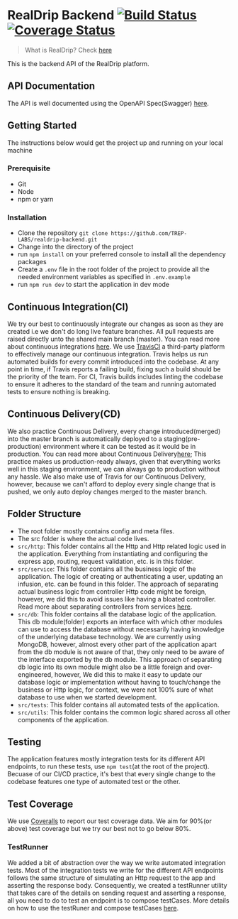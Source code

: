 # RealDrip Backend [![Build Status](https://travis-ci.org/TREP-LABS/realdrip-backend.svg?branch=master)](https://travis-ci.org/TREP-LABS/realdrip-backend)  [![Coverage Status](https://coveralls.io/repos/github/TREP-LABS/realdrip-backend/badge.svg?branch=master)](https://coveralls.io/github/TREP-LABS/realdrip-backend?branch=master)

> What is RealDrip? Check [here](https://treplabs.co/realdrip)

This is the backend API of the RealDrip platform.

## API Documentation
The API is well documented using the OpenAPI Spec(Swagger) [here](https://app.swaggerhub.com/apis/Treplabs/Realdrip_Platform/1.0#/).

## Getting Started
The instructions below would get the project up and running on your local machine

### Prerequisite
- Git
- Node
- npm or yarn

### Installation
- Clone the repository `git clone https://github.com/TREP-LABS/realdrip-backend.git`
- Change into the directory of the project
- run `npm install` on your preferred console to install all the dependency packages
- Create a `.env` file in the root folder of the project to provide all the needed environment variables as specified in `.env.example`
- run `npm run dev` to start the application in dev mode

## Continuous Integration(CI)
We try our best to continuously integrate our changes as soon as they are created i.e we don't do long live feature branches. All pull requests are raised directly unto the shared main branch (master). You can read more about continuous integrations [here](https://en.wikipedia.org/wiki/Continuous_integration). We use [TravisCI](https://travis-ci.org/) a third-party platform to effectively manage our continuous integration. Travis helps us run automated builds for every commit introduced into the codebase. At any point in time, if Travis reports a failing build, fixing such a build should be the priority of the team. For CI, Travis builds includes linting the codebase to ensure it adheres to the standard of the team and running automated tests to ensure nothing is breaking.

## Continuous Delivery(CD)
We also practice Continuous Delivery, every change introduced(merged) into the master branch is automatically deployed to a staging(pre-production) environment where it can be tested as it would be in production. You can read more about Continuous Delivery[here](https://en.wikipedia.org/wiki/Continuous_delivery);
This practice makes us production-ready always, given that everything works well in this staging environment, we can always go to production without any hassle. We also make use of Travis for our Continuous Delivery, however, because we can't afford to deploy every single change that is pushed, we only auto deploy changes merged to the master branch.

## Folder Structure
- The root folder mostly contains config and meta files.
- The src folder is where the actual code lives.
- `src/http`: This folder contains all the Http and Http related logic used in the application. Everything from instantiating and configuring the express app, routing, request validation, etc. is in this folder.
- `src/service`: This folder contains all the business logic of the application. The logic of creating or authenticating a user, updating an infusion, etc. can be found in this folder. The approach of separating actual business logic from controller Http code might be foreign, however, we did this to avoid issues like having a bloated controller. Read more about separating controllers from services [here](https://www.coreycleary.me/why-should-you-separate-controllers-from-services-in-node-rest-apis/).
- `src/db`: This folder contains all the database logic of the application. This db module(folder) exports an interface with which other modules can use to access the database without necessarily having knowledge of the underlying database technology. We are currently using MongoDB, however, almost every other part of the application apart from the db module is not aware of that, they only need to be aware of the interface exported by the db module. This approach of separating db logic into its own module might also be a little foreign and over-engineered, however, We did this to make it easy to update our database logic or implementation without having to touch/change the business or Http logic, for context, we were not 100% sure of what database to use when we started development.
- `src/tests`: This folder contains all automated tests of the application.
- `src/utils`: This folder contains the common logic shared across all other components of the application.


## Testing
The application features mostly integration tests for its different API endpoints, to run these tests, use `npm test`(at the root of the project).
Becuase of our CI/CD practice, it's best that every single change to the codebase features one type of automated test or the other.

## Test Coverage
We use [Coveralls](https://coveralls.io/) to report our test coverage data. We aim for 90%(or above) test coverage but we try our best not to go below 80%.

### TestRunner
We added a bit of abstraction over the way we write automated integration tests. Most of the integration tests we write for the different API endpoints follows the same structure of simulating an Http request to the app and asserting the response body. Consequently, we created a testRunner utility that takes care of the details on sending request and asserting a response, all you need to do to test an endpoint is to compose testCases. More details on how to use the testRuner and compose testCases [here]().
